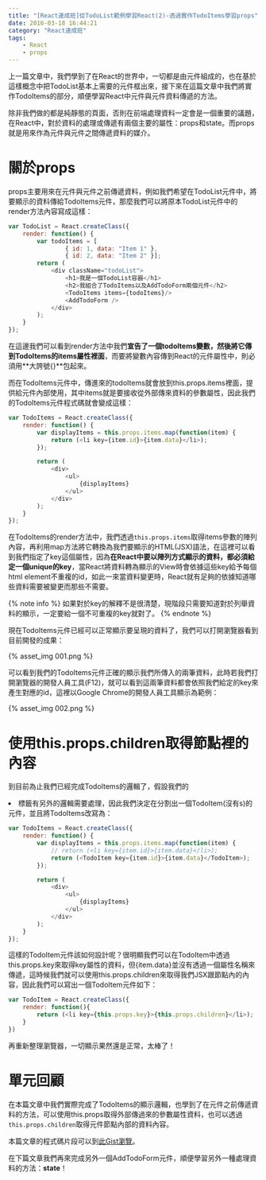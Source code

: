 ```yaml
---
title: "[React速成班]從TodoList範例學習React(2)-透過實作TodoItems學習props"
date: 2016-03-18 16:44:21
category: "React速成班"
tags:
    - React
    - props
---
```


上一篇文章中，我們學到了在React的世界中，一切都是由元件組成的，也在基於這樣概念中把TodoList基本上需要的元件框出來，接下來在這篇文章中我們將實作TodoItems的部分，順便學習React中元件與元件資料傳遞的方法。

<!-- more -->

除非我們做的都是純靜態的頁面，否則在前端處理資料一定會是一個重要的議題，在React中，對於資料的處理或傳遞有兩個主要的屬性：props和state。而props就是用來作為元件與元件之間傳遞資料的媒介。

# 關於props

props主要用來在元件與元件之前傳遞資料，例如我們希望在TodoList元件中，將要顯示的資料傳給TodoItems元件，那麼我們可以將原本TodoList元件中的render方法內容寫成這樣：

```javascript
var TodoList = React.createClass({
    render: function() {
        var todoItems = [
                { id: 1, data: "Item 1" },
                { id: 2, data: "Item 2" }];
        return (
            <div className="todoList">
                <h1>我是一個TodoList容器</h1>
                <h2>我組合了TodoItems以及AddTodoForm兩個元件</h2>
                <TodoItems items={todoItems}/>
                <AddTodoForm />
            </div>
        );
    }
});
```

在這邊我們可以看到render方法中我們**宣告了一個todoItems變數，然後將它傳到TodoItems的items屬性裡面**，而要將變數內容傳到React的元件屬性中，則必須用**大誇號{}**包起來。

而在TodoItems元件中，傳進來的todoItems就會放到this.props.items裡面，提供給元件內部使用，其中items就是要接收從外部傳來資料的參數屬性，因此我們的TodoItems元件程式碼就會變成這樣：

```javascript
var TodoItems = React.createClass({
    render: function() {
        var displayItems = this.props.items.map(function(item) {
            return (<li key={item.id}>{item.data}</li>);
        });

        return (
            <div>
                <ul>
                    {displayItems}
                </ul>
            </div>
        );
    }
});
```

在TodoItems的render方法中，我們透過`this.props.items`取得items參數的陣列內容，再利用map方法將它轉換為我們要顯示的HTML(JSX)語法，在這裡可以看到我們指定了key這個屬性，因為**在React中要以陣列方式顯示的資料，都必須給定一個unique的key**，當React將資料轉為顯示的View時會依據這些key給予每個html element不重複的id，如此一來當資料變更時，React就有足夠的依據知道哪些資料需要被變更而那些不需要。

{% note info %}
如果對於key的解釋不是很清楚，現階段只需要知道對於列舉資料的顯示，一定要給一個不可重複的key就對了。
{% endnote %}

現在TodoItems元件已經可以正常顯示要呈現的資料了，我們可以打開瀏覽器看到目前開發的成果：

{% asset_img 001.png %}

可以看到我們的TodoItems元件正確的顯示我們所傳入的兩筆資料，此時若我們打開瀏覽器的開發人員工具(F12)，就可以看到這兩筆資料都會依照我們給定的key來產生對應的id，這裡以Google Chrome的開發人員工具顯示為範例：

{% asset_img 002.png %}

# 使用this.props.children取得節點裡的內容

到目前為止我們已經完成TodoItems的邏輯了，假設我們的<li>標籤有另外的邏輯需要處理，因此我們決定在分割出一個TodoItem(沒有s)的元件，並且將TodoItems改寫為：

```javascript
var TodoItems = React.createClass({
    render: function() {
        var displayItems = this.props.items.map(function(item) {
            // return (<li key={item.id}>{item.data}</li>);
            return (<TodoItem key={item.id}>{item.data}</TodoItem>);
        });

        return (
            <div>
                <ul>
                    {displayItems}
                </ul>
            </div>
        );
    }
});
```

這樣的TodoItem元件該如何設計呢？很明顯我們可以在TodoItem中透過this.props.key來取得key屬性的資料，但{item.data}並沒有透過一個屬性名稱來傳遞，這時候我們就可以使用this.props.children來取得我們JSX跟節點內的內容，因此我們可以寫出一個TodoItem元件如下：

```javascript
var TodoItem = React.createClass({
    render: function(){
        return (<li key={this.props.key}>{this.props.children}</li>);
    }
})
```

再重新整理瀏覽器，一切顯示果然還是正常，太棒了！

# 單元回顧

在本篇文章中我們實際完成了TodoItems的顯示邏輯，也學到了在元件之前傳遞資料的方法，可以使用this.props取得外部傳過來的參數屬性資料，也可以透過`this.props.children`取得元件節點內部的資料內容。

本篇文章的程式碼片段可以到[此Gist瀏覽](https://gist.github.com/wellwind/4888cb39f3e14c3022bd)。

在下篇文章我們再來完成另外一個AddTodoForm元件，順便學習另外一種處理資料的方法：**state**！